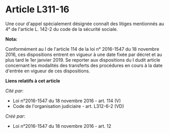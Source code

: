 # Article L311-16

Une cour d'appel spécialement désignée connaît des litiges mentionnés au 4° de l'article L. 142-2 du code de la sécurité
sociale.

**Nota:**

Conformément au I de l'article 114 de la loi n° 2016-1547 du 18 novembre 2016, ces dispositions entrent en vigueur à une date
fixée par décret et au plus tard le 1er janvier 2019. Se reporter aux dispositions du I dudit article concernant les
modalités des transferts des procédures en cours à la date d'entrée en vigueur de ces dispositions.

**Liens relatifs à cet article**

_Cité par_:

  - Loi n°2016-1547 du 18 novembre 2016 - art. 114 (V)
  - Code de l'organisation judiciaire - art. L312-6-2 (VD)

_Créé par_:

  - Loi n°2016-1547 du 18 novembre 2016 - art. 12
